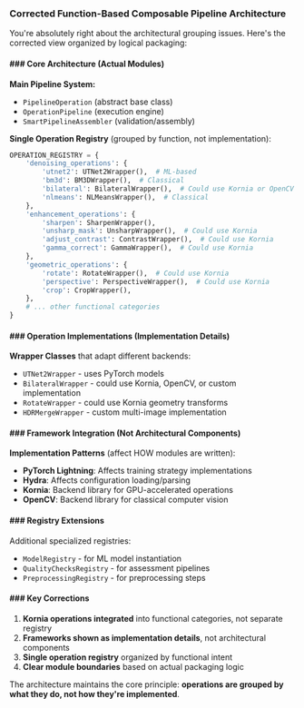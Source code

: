 ### Corrected Function-Based Composable Pipeline Architecture

You're absolutely right about the architectural grouping issues. Here's the corrected view organized by logical
packaging:

#### ### Core Architecture (Actual Modules)

**Main Pipeline System:**

- `PipelineOperation` (abstract base class)
- `OperationPipeline` (execution engine)
- `SmartPipelineAssembler` (validation/assembly)

**Single Operation Registry** (grouped by function, not implementation):

```python
OPERATION_REGISTRY = {
    'denoising_operations': {
        'utnet2': UTNet2Wrapper(),  # ML-based
        'bm3d': BM3DWrapper(),  # Classical
        'bilateral': BilateralWrapper(),  # Could use Kornia or OpenCV
        'nlmeans': NLMeansWrapper(),  # Classical
    },
    'enhancement_operations': {
        'sharpen': SharpenWrapper(),
        'unsharp_mask': UnsharpWrapper(),  # Could use Kornia
        'adjust_contrast': ContrastWrapper(),  # Could use Kornia
        'gamma_correct': GammaWrapper(),  # Could use Kornia
    },
    'geometric_operations': {
        'rotate': RotateWrapper(),  # Could use Kornia
        'perspective': PerspectiveWrapper(),  # Could use Kornia
        'crop': CropWrapper(),
    },
    # ... other functional categories
}
```

#### ### Operation Implementations (Implementation Details)

**Wrapper Classes** that adapt different backends:

- `UTNet2Wrapper` - uses PyTorch models
- `BilateralWrapper` - could use Kornia, OpenCV, or custom implementation
- `RotateWrapper` - could use Kornia geometry transforms
- `HDRMergeWrapper` - custom multi-image implementation

#### ### Framework Integration (Not Architectural Components)

**Implementation Patterns** (affect HOW modules are written):

- **PyTorch Lightning**: Affects training strategy implementations
- **Hydra**: Affects configuration loading/parsing
- **Kornia**: Backend library for GPU-accelerated operations
- **OpenCV**: Backend library for classical computer vision

#### ### Registry Extensions

Additional specialized registries:

- `ModelRegistry` - for ML model instantiation
- `QualityChecksRegistry` - for assessment pipelines
- `PreprocessingRegistry` - for preprocessing steps

#### ### Key Corrections

1. **Kornia operations integrated** into functional categories, not separate registry
2. **Frameworks shown as implementation details**, not architectural components
3. **Single operation registry** organized by functional intent
4. **Clear module boundaries** based on actual packaging logic

The architecture maintains the core principle: **operations are grouped by what they do, not how they're implemented**.